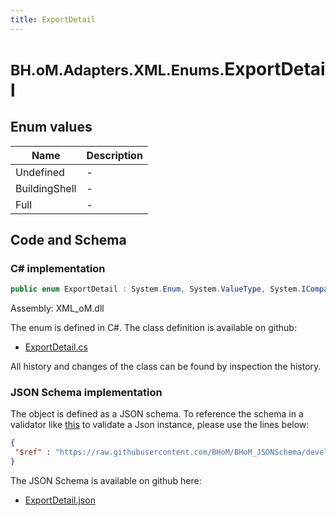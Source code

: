 ```yaml
---
title: ExportDetail
---
```


# <small>BH.oM.Adapters.XML.Enums.</small>**ExportDetail**



## Enum values

| Name            | Description                                                    |
|-----------------|----------------------------------------------------------------|
| Undefined |  -  |
| BuildingShell |  -  |
| Full |  -  |


## Code and Schema

### C# implementation

``` C# title="C#"
public enum ExportDetail : System.Enum, System.ValueType, System.IComparable, System.ISpanFormattable, System.IFormattable, System.IConvertible
```

Assembly: XML_oM.dll

The enum is defined in C#. The class definition is available on github:

- [ExportDetail.cs](https://github.com/BHoM/XML_Toolkit/blob/develop/XML_oM/Enums\ExportDetail.cs)

All history and changes of the class can be found by inspection the history.
### JSON Schema implementation

The object is defined as a JSON schema. To reference the schema in a validator like [this](https://www.jsonschemavalidator.net/) to validate a Json instance, please use the lines below:

``` json title="JSON Schema"
{
 "$ref" : "https://raw.githubusercontent.com/BHoM/BHoM_JSONSchema/develop/XML_oM/Enums/ExportDetail.json"
}
```

The JSON Schema is available on github here:

- [ExportDetail.json](https://github.com/BHoM/BHoM_JSONSchema/blob/develop/XML_oM/Enums/ExportDetail.json)
